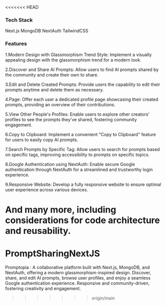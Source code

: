<<<<<<< HEAD
### Tech Stack

Next.js
MongoDB
NextAuth
TailwindCSS

### Features
1.Modern Design with Glassmorphism Trend Style: Implement a visually appealing design with the glassmorphism trend for a modern look.

2.Discover and Share AI Prompts: Allow users to find AI prompts shared by the community and create their own to share.

3.Edit and Delete Created Prompts: Provide users the capability to edit their prompts anytime and delete them as necessary.

4.Page: Offer each user a dedicated profile page showcasing their created prompts, providing an overview of their contributions.

5.View Other People's Profiles: Enable users to explore other creators' profiles to see the prompts they've shared, fostering community engagement.

6.Copy to Clipboard: Implement a convenient "Copy to Clipboard" feature for users to easily copy AI prompts.

7.Search Prompts by Specific Tag: Allow users to search for prompts based on specific tags, improving accessibility to prompts on specific topics.

8.Google Authentication using NextAuth: Enable secure Google authentication through NextAuth for a streamlined and trustworthy login experience.

9.Responsive Website: Develop a fully responsive website to ensure optimal user experience across various devices.

And many more, including considerations for code architecture and reusability.
=======
# PromptSharingNextJS
Promptopia : A collaborative platform built with Next.js, MongoDB, and NextAuth, offering a modern glassmorphism-inspired design. Discover, share, and edit AI prompts, browse user profiles, and enjoy a seamless Google authentication experience. Responsive and community-driven, fostering creativity and engagement.
>>>>>>> origin/main
